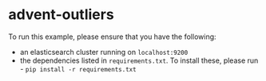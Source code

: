 # advent-outliers

To run this example, please ensure that you have the following:

* an elasticsearch cluster running on `localhost:9200`
* the dependencies listed in `requirements.txt`. To install these, please run  - `pip install -r requirements.txt`
